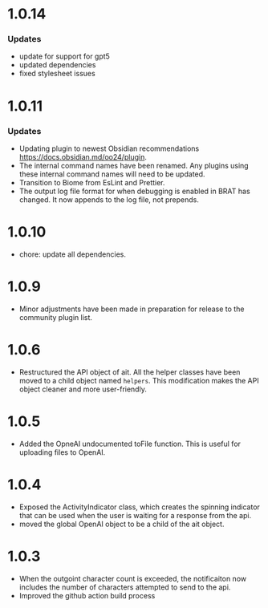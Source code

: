 # 1.0.14
### Updates
- update for support for gpt5
- updated dependencies
- fixed stylesheet issues

# 1.0.11

### Updates
- Updating plugin to newest Obsidian recommendations https://docs.obsidian.md/oo24/plugin.
- The internal command names have been renamed. Any plugins using these internal command names will need to be updated.
- Transition to Biome from EsLint and Prettier.
- The output log file format for when debugging is enabled in BRAT has changed. It now appends to the log file, not prepends.



# 1.0.10

- chore: update all dependencies.

# 1.0.9

- Minor adjustments have been made in preparation for release to the community plugin list.

# 1.0.6

- Restructured the API object of ait. All the helper classes have been moved to a child object named `helpers`. This modification makes the API object cleaner and more user-friendly.

# 1.0.5

- Added the OpneAI undocumented toFile function. This is useful for uploading files to OpenAI.

# 1.0.4

- Exposed the ActivityIndicator class, which creates the spinning indicator that can be used when the user is waiting for a response from the api.
- moved the global OpenAI object to be a child of the ait object.

# 1.0.3

- When the outgoint character count is exceeded, the notificaiton now includes the number of characters attempted to send to the api.
- Improved the github action build process
